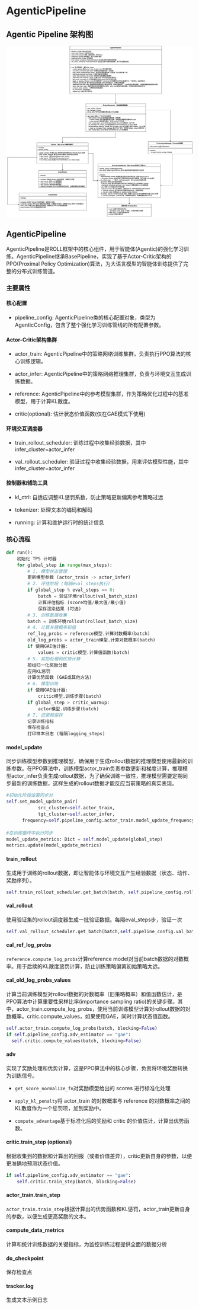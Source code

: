 # AgenticPipeline

## Agentic Pipeline 架构图

![Agentic Pipeline 架构图](../../../static/img/AgenticPipeline.jpg)

## AgenticPipeline

AgenticPipeline是ROLL框架中的核心组件，用于智能体(Agentic)的强化学习训练。AgenticPipeline继承BasePipeline，实现了基于Actor-Critic架构的PPO(Proximal Policy Optimization)算法，为大语言模型的智能体训练提供了完整的分布式训练管道。

### 主要属性

####   核心配置
    

*   pipeline\_config: AgenticPipeline类的核心配置对象，类型为AgenticConfig，包含了整个强化学习训练管线的所有配置参数。
    

####   Actor-Critic架构集群
    

*   actor\_train: AgenticPipeline中的策略网络训练集群，负责执行PPO算法的核心训练逻辑。
    
*   actor\_infer: AgenticPipeline中的策略网络推理集群，负责与环境交互生成训练数据。
    
*   reference: AgenticPipeline中的参考模型集群，作为策略优化过程中的基准模型，用于计算KL散度。
    
*   critic(optional): 估计状态价值函数(仅在GAE模式下使用)
    

####  环境交互调度器
    

*   train\_rollout\_scheduler: 训练过程中收集经验数据，其中infer\_cluster=actor\_infer
    
*   val\_rollout\_scheduler: 验证过程中收集经验数据，用来评估模型性能，其中infer\_cluster=actor\_infer
    

####   控制器和辅助工具
    

*   kl\_ctrl: 自适应调整KL惩罚系数，防止策略更新偏离参考策略过远
    

*   tokenizer: 处理文本的编码和解码
    

*   running: 计算和维护运行时的统计信息
    

### 核心流程

```python
def run():
    初始化 TPS 计时器
    for global_step in range(max_steps):
        # 1. 模型状态管理
        更新模型参数 (actor_train -> actor_infer)
        # 2. 评估阶段 (每隔eval_steps执行)
        if global_step % eval_steps == 0:
            batch = 验证环境rollout(val_batch_size)
            计算评估指标 (score均值/最大值/最小值)
            保存渲染结果 (可选) 
        # 3. 训练数据收集
        batch = 训练环境rollout(rollout_batch_size)
        # 4. 计算关键概率和值
        ref_log_probs = reference模型.计算对数概率(batch)
        old_log_probs = actor_train模型.计算对数概率(batch)
        if 使用GAE估计器:
            values = critic模型.计算值函数(batch)
        # 5. 奖励处理和优势计算
        按组归一化奖励分数
        应用KL惩罚
        计算优势函数 (GAE或其他方法)
        # 6. 模型训练
        if 使用GAE估计器:
            critic模型.训练步骤(batch)
        if global_step > critic_warmup:
            actor模型.训练步骤(batch)
        # 7. 记录和保存
        记录训练指标
        保存检查点
        打印样本日志 (每隔logging_steps)
```

#### model\_update

同步训练模型参数到推理模型，确保用于生成rollout数据的推理模型使用最新的训练参数。在PPO算法中，训练模型actor\_train负责参数更新和梯度计算，推理模型actor\_infer负责生成rollout数据，为了确保训练一致性，推理模型需要定期同步最新的训练数据，这样生成的rollout数据才能反应当前策略的真实表现。

```python
#初始化阶段设置同步对
self.set_model_update_pair(
            src_cluster=self.actor_train,
            tgt_cluster=self.actor_infer,
      frequency=self.pipeline_config.actor_train.model_update_frequency,)

#在训练循环中执行同步
model_update_metrics: Dict = self.model_update(global_step)
metrics.update(model_update_metrics)
```

#### train\_rollout

生成用于训练的rollout数据，即让智能体与环境交互产生经验数据（状态、动作、奖励序列）。

```python
self.train_rollout_scheduler.get_batch(batch, self.pipeline_config.rollout_batch_size)
```

#### val\_rollout

使用验证集的rollout调度器生成一批验证数据。每隔eval\_steps步，验证一次

```python
self.val_rollout_scheduler.get_batch(batch,self.pipeline_config.val_batch_size)
```

#### cal\_ref\_log\_probs

`reference.compute_log_probs`计算reference model对当前batch数据的对数概率。用于后续的KL散度惩罚计算，防止训练策略偏离初始策略太远。

#### cal\_old\_log\_probs\_values

计算当前训练模型对rollout数据的对数概率（旧策略概率）和值函数估计，是PPO算法中计算重要性采样比率(importance sampling ratio)的关键步骤。其中，actor\_train.compute\_log\_probs，使用当前训练模型计算对rollout数据的对数概率。critic.compute\_values，如果使用GAE，同时计算状态值函数。

```python
self.actor_train.compute_log_probs(batch, blocking=False)
if self.pipeline_config.adv_estimator == "gae":
  self.critic.compute_values(batch, blocking=False)
```

#### adv 

实现了奖励处理和优势计算，这是PPO算法中的核心步骤，负责将环境奖励转换为训练信号。

*   `get_score_normalize_fn`对奖励模型给出的 scores 进行标准化处理
    
*   `apply_kl_penalty`将 actor\_train 的对数概率与 reference 的对数概率之间的KL散度作为一个惩罚项，加到奖励中。
    
*   `compute_advantage`基于标准化后的奖励和 critic 的价值估计，计算出优势函数。
    

#### critic.train\_step (optional) 

根据收集到的数据和计算出的回报（或者价值差异），critic更新自身的参数，以便更准确地预测状态价值。

```python
if self.pipeline_config.adv_estimator == "gae":
    self.critic.train_step(batch, blocking=False)
```

#### actor\_train.train\_step  

`actor_train.train_step`根据计算出的优势函数和KL惩罚，actor\_train更新自身的参数，以便生成更高奖励的文本。

#### compute\_data\_metrics

计算和统计训练数据的关键指标，为监控训练过程提供全面的数据分析

#### do\_checkpoint

保存检查点

#### tracker.log

生成文本示例日志
